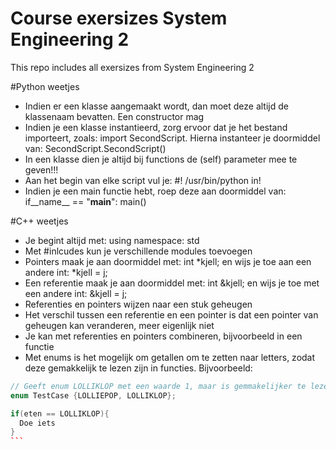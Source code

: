 Course exersizes System Engineering 2
===============

This repo includes all exersizes from System Engineering 2



#Python weetjes

- Indien er een klasse aangemaakt wordt, dan moet deze altijd de klassenaam bevatten. Een constructor mag
- Indien je een klasse instantieerd, zorg ervoor dat je het bestand importeert, zoals: import SecondScript. Hierna instanteer je doormiddel van: SecondScript.SecondScript()
- In een klasse dien je altijd bij functions de (self) parameter mee te geven!!!
- Aan het begin van elke script vul je: #! /usr/bin/python in!
- Indien je een main functie hebt, roep deze aan doormiddel van: if__name__ == "__main__": main()



#C++ weetjes

- Je begint altijd met: using namespace: std
- Met #inlcudes kun je verschillende modules toevoegen
- Pointers maak je aan doormiddel met: int *kjell; en wijs je toe aan een andere int: *kjell = j;
- Een referentie maak je aan doormiddel met: int &kjell; en wijs je toe met een andere int: &kjell = j;
- Referenties en pointers wijzen naar een stuk geheugen
- Het verschil tussen een referentie en een pointer is dat een pointer van geheugen kan veranderen, meer eigenlijk niet
- Je kan met referenties en pointers combineren, bijvoorbeeld in een functie
- Met enums is het mogelijk om getallen om te zetten naar letters, zodat deze gemakkelijk te lezen zijn in functies. Bijvoorbeeld:

````c++
// Geeft enum LOLLIKLOP met een waarde 1, maar is gemmakelijker te lezen voor een programmeur.
enum TestCase {LOLLIEPOP, LOLLIKLOP};

if(eten == LOLLIKLOP){
  Doe iets
}
```
